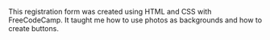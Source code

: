 This registration form was created using HTML and CSS with FreeCodeCamp.  It taught me how to use photos as backgrounds and how to create buttons.  
